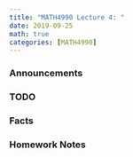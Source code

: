 ```yaml
---
title: "MATH4990 Lecture 4: "
date: 2019-09-25
math: true
categories: [MATH4990]
---
```


### Announcements


### TODO

### Facts

### Homework Notes
